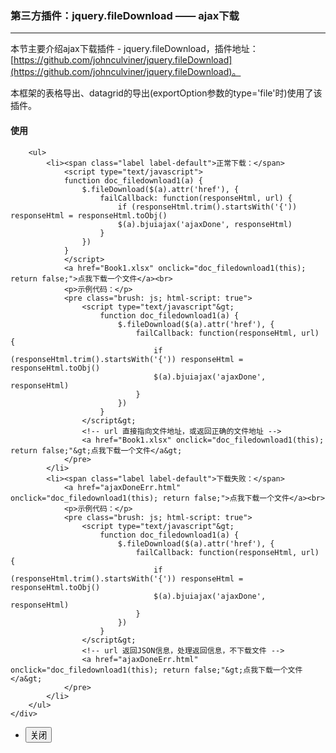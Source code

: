 ### 第三方插件：jquery.fileDownload —— ajax下载
***
本节主要介绍ajax下载插件 - jquery.fileDownload，插件地址：[https://github.com/johnculviner/jquery.fileDownload](https://github.com/johnculviner/jquery.fileDownload)。

本框架的表格导出、datagrid的导出(exportOption参数的type='file'时)使用了该插件。
#### 使用
        <ul>
            <li><span class="label label-default">正常下载：</span>
                <script type="text/javascript">
                function doc_filedownload1(a) {
                    $.fileDownload($(a).attr('href'), {
                        failCallback: function(responseHtml, url) {
                            if (responseHtml.trim().startsWith('{')) responseHtml = responseHtml.toObj()
                            $(a).bjuiajax('ajaxDone', responseHtml)
                        }
                    })
                }
                </script>
                <a href="Book1.xlsx" onclick="doc_filedownload1(this); return false;">点我下载一个文件</a><br>
                <p>示例代码：</p>
                <pre class="brush: js; html-script: true">
                    <script type="text/javascript"&gt;
                        function doc_filedownload1(a) {
                            $.fileDownload($(a).attr('href'), {
                                failCallback: function(responseHtml, url) {
                                    if (responseHtml.trim().startsWith('{')) responseHtml = responseHtml.toObj()
                                    $(a).bjuiajax('ajaxDone', responseHtml)
                                }
                            })
                        }
                    </script&gt;
                    <!-- url 直接指向文件地址，或返回正确的文件地址 -->
                    <a href="Book1.xlsx" onclick="doc_filedownload1(this); return false;"&gt;点我下载一个文件</a&gt;
                </pre>
            </li>
            <li><span class="label label-default">下载失败：</span>
                <a href="ajaxDoneErr.html" onclick="doc_filedownload1(this); return false;">点我下载一个文件</a><br>
                <p>示例代码：</p>
                <pre class="brush: js; html-script: true">
                    <script type="text/javascript"&gt;
                        function doc_filedownload1(a) {
                            $.fileDownload($(a).attr('href'), {
                                failCallback: function(responseHtml, url) {
                                    if (responseHtml.trim().startsWith('{')) responseHtml = responseHtml.toObj()
                                    $(a).bjuiajax('ajaxDone', responseHtml)
                                }
                            })
                        }
                    </script&gt;
                    <!-- url 返回JSON信息，处理返回信息，不下载文件 -->
                    <a href="ajaxDoneErr.html" onclick="doc_filedownload1(this); return false;"&gt;点我下载一个文件</a&gt;
                </pre>
            </li>
        </ul>
    </div>
</div>
<div class="bjui-pageFooter">
    <ul>
        <li><button type="button" class="btn-close" data-icon="close">关闭</button></li>
    </ul>
</div>

